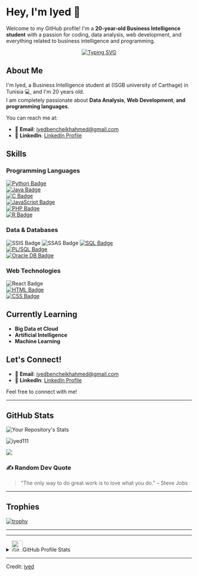 # Hey, I'm Iyed 👋

Welcome to my GitHub profile! I'm a **20-year-old Business Intelligence student** with a passion for coding, data analysis, web development, and everything related to business intelligence and programming.

<p align="center">
  <a href="https://git.io/typing-svg"><img src="https://readme-typing-svg.demolab.com?font=Fira+Code&weight=500&size=24&pause=1000&width=435&lines=Hey!+it's+iyed+...%F0%9F%A9%B5;Data+Scientist;Business+Intelligence+Student;Programming+languages;Web+Developer;Love+to+learn+new+stuffs+..%3C3" alt="Typing SVG" /></a>
</p>

## About Me

I'm Iyed, a Business Intelligence student at (ISGB university of Carthage) in Tunisia 💻, and I'm 20 years old.  
I am completely passionate about **Data Analysis**, **Web Development**, **and programming languages**.

You can reach me at:
- 📧 **Email**: [iyedbencheikhahmed@gmail.com](mailto:iyedbencheikhahmed@gmail.com)
- 💼 **LinkedIn**: [LinkedIn Profile](https://www.linkedin.com/in/iyed-ahmed-lm1-80ab80290)

## Skills

### Programming Languages  
[![Python Badge](https://img.shields.io/badge/-Python-3572A5?style=for-the-badge&logo=python&logoColor=white)](#)  
[![Java Badge](https://img.shields.io/badge/-Java-007396?style=for-the-badge&logo=java&logoColor=white)](#)  
[![C Badge](https://img.shields.io/badge/-C-A8B9CC?style=for-the-badge&logo=c&logoColor=white)](#)  
[![JavaScript Badge](https://img.shields.io/badge/-JavaScript-F0DB4F?style=for-the-badge&logo=javascript&logoColor=F0DB4F)](#)  
[![PHP Badge](https://img.shields.io/badge/-PHP-777BB4?style=for-the-badge&logo=php&logoColor=white)](#)  
[![R Badge](https://img.shields.io/badge/-R-276DC3?style=for-the-badge&logo=r&logoColor=white)](#)  

### Data & Databases  
![SSIS Badge](https://img.shields.io/badge/-SSIS-555555?style=for-the-badge&logo=windows&logoColor=white)
![SSAS Badge](https://img.shields.io/badge/-SSAS-000000?style=for-the-badge&logo=windows&logoColor=white)
[![SQL Badge](https://img.shields.io/badge/-SQL-1572B6?style=for-the-badge&logo=postgresql&logoColor=white)](#)  
[![PL/SQL Badge](https://img.shields.io/badge/-PL%2FSQL-F80000?style=for-the-badge&logo=oracle&logoColor=white)](#)  
[![Oracle DB Badge](https://img.shields.io/badge/-Oracle_DB-F80000?style=for-the-badge&logo=oracle&logoColor=white)](#)  

### Web Technologies  
![React Badge](https://img.shields.io/badge/-React-61DBFB?style=for-the-badge&labelColor=black&logo=react&logoColor=61DBFB)  
[![HTML Badge](https://img.shields.io/badge/-HTML-E34F26?style=for-the-badge&logo=html5&logoColor=white)](#)  
[![CSS Badge](https://img.shields.io/badge/-CSS-1572B6?style=for-the-badge&logo=css3&logoColor=white)](#)


## Currently Learning
- **Big Data et Cloud**
- **Artificial Intelligence**
- **Machine Learning**



## Let's Connect!

- 📧 **Email**: [iyedbencheikhahmed@gmail.com](mailto:iyedbencheikhahmed@gmail.com)
- 💼 **LinkedIn**: [LinkedIn Profile](https://www.linkedin.com/in/iyed-ahmed-lm1-80ab80290)

Feel free to connect with me!

---

## GitHub Stats

  
![Your Repository's Stats](https://github-readme-stats.vercel.app/api/top-langs/?username=iyed111&show_icons=true&locale=en&layout=compact&langs_count=50&theme=algolia)



<p><img align="center" src="https://github-readme-streak-stats.herokuapp.com/?user=iyed111&&theme=algolia" alt="iyed111" /></p>

![](https://github-readme-activity-graph.vercel.app/graph?username=iyed111&theme=react)


### ✍️ Random Dev Quote

> "The only way to do great work is to love what you do." – Steve Jobs

---

## Trophies

[![trophy](https://github-profile-trophy.vercel.app/?username=iyed111&theme=nord&column=7)](https://github.com/Naderab/github-profile-trophy)

---


---

<details> 
  <summary>  <img src="https://user-images.githubusercontent.com/73097560/115834477-dbab4500-a447-11eb-908a-139a6edaec5c.gif" width="30px" alt="Git"/>GitHub Profile Stats </summary>
  <div>
    <samp>
      <br/>
      <p align="center">
        <a href="https://github.com/iyed111/">
          <img width="45%" src="https://github-profile-summary-cards.vercel.app/api/cards/repos-per-language?username=iyed111&theme=gruvbox&layout=compact&hide_border=true" alt="1999AZZAR :: Top Langs by repo" />
          <img width="45%" src="https://github-profile-summary-cards.vercel.app/api/cards/most-commit-language?username=iyed111&theme=gruvbox&layout=compact&hide_border=true" alt="1999AZZAR :: Top Langs by commit" />
        </a>
      </p>
      <br>
    </samp>
  </div>
</details>

---

Credit: [iyed](https://github.com/iyed111)  

